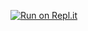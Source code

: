 [![Run on Repl.it](https://repl.it/badge/github/Lensometer1999/Python-Final-Project)](https://repl.it/github/Lensometer1999/Python-Final-Project)
